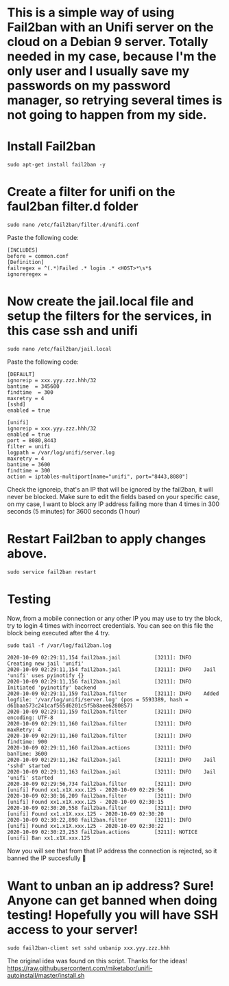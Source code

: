 # This is a simple way of using Fail2ban with an Unifi server on the cloud on a Debian 9 server. Totally needed in my case, because I'm the only user and I usually save my passwords on my password manager, so retrying several times is not going to happen from my side.

# Install Fail2ban
```
sudo apt-get install fail2ban -y
```
# Create a filter for unifi on the faul2ban filter.d folder
```
sudo nano /etc/fail2ban/filter.d/unifi.conf
```
Paste the following code:
```
[INCLUDES]
before = common.conf
[Definition]
failregex = ^(.*)Failed .* login .* <HOST>*\s*$
ignoreregex =
```
# Now create the jail.local file and setup the filters for the services, in this case ssh and unifi
```
sudo nano /etc/fail2ban/jail.local
```
Paste the following code:
```
[DEFAULT]
ignoreip = xxx.yyy.zzz.hhh/32
bantime  = 345600
findtime  = 300
maxretry = 4
[sshd]
enabled = true

[unifi]
ignoreip = xxx.yyy.zzz.hhh/32
enabled = true
port = 8080,8443
filter = unifi
logpath = /var/log/unifi/server.log
maxretry = 4
bantime = 3600
findtime = 300
action = iptables-multiport[name="unifi", port="8443,8080"]
```
Check the ignoreip, that's an IP that will be ignored by the fail2ban, it will never be blocked.
Make sure to edit the fields based on your specific case, on my case, I want to block any IP address failing more than 4 times in 300 seconds (5 minutes) for 3600 seconds (1 hour)

# Restart Fail2ban to apply changes above.
```
sudo service fail2ban restart
```

# Testing
Now, from a mobile connection or any other IP you may use to try the block, try to login 4 times with incorrect credentials. You can see on this file the block being executed after the 4 try.
```
sudo tail -f /var/log/fail2ban.log
```
```
2020-10-09 02:29:11,154 fail2ban.jail           [3211]: INFO    Creating new jail 'unifi'
2020-10-09 02:29:11,154 fail2ban.jail           [3211]: INFO    Jail 'unifi' uses pyinotify {}
2020-10-09 02:29:11,156 fail2ban.jail           [3211]: INFO    Initiated 'pyinotify' backend
2020-10-09 02:29:11,159 fail2ban.filter         [3211]: INFO    Added logfile: '/var/log/unifi/server.log' (pos = 5593389, hash = d61baa573c241caf565d6201c5f5b8aee6280857)
2020-10-09 02:29:11,159 fail2ban.filter         [3211]: INFO      encoding: UTF-8
2020-10-09 02:29:11,160 fail2ban.filter         [3211]: INFO      maxRetry: 4
2020-10-09 02:29:11,160 fail2ban.filter         [3211]: INFO      findtime: 900
2020-10-09 02:29:11,160 fail2ban.actions        [3211]: INFO      banTime: 3600
2020-10-09 02:29:11,162 fail2ban.jail           [3211]: INFO    Jail 'sshd' started
2020-10-09 02:29:11,163 fail2ban.jail           [3211]: INFO    Jail 'unifi' started
2020-10-09 02:29:56,734 fail2ban.filter         [3211]: INFO    [unifi] Found xx1.x1X.xxx.125 - 2020-10-09 02:29:56
2020-10-09 02:30:16,209 fail2ban.filter         [3211]: INFO    [unifi] Found xx1.x1X.xxx.125 - 2020-10-09 02:30:15
2020-10-09 02:30:20,558 fail2ban.filter         [3211]: INFO    [unifi] Found xx1.x1X.xxx.125 - 2020-10-09 02:30:20
2020-10-09 02:30:22,898 fail2ban.filter         [3211]: INFO    [unifi] Found xx1.x1X.xxx.125 - 2020-10-09 02:30:22
2020-10-09 02:30:23,253 fail2ban.actions        [3211]: NOTICE  [unifi] Ban xx1.x1X.xxx.125
```
Now you will see that from that IP address the connection is rejected, so it banned the IP succesfully 🙂

# Want to unban an ip address? Sure! Anyone can get banned when doing testing! Hopefully you will have SSH access to your server!
```
sudo fail2ban-client set sshd unbanip xxx.yyy.zzz.hhh
```

The original idea was found on this script. Thanks for the ideas!
https://raw.githubusercontent.com/miketabor/unifi-autoinstall/master/install.sh
